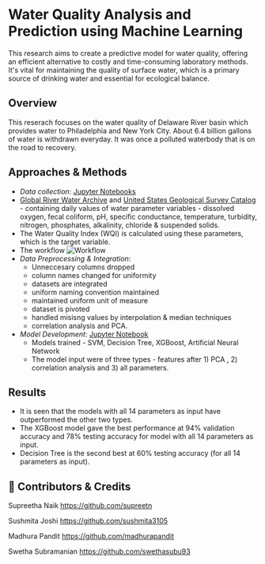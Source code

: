 # Water Quality Analysis and Prediction using Machine Learning

This research aims to create a predictive model for water quality, offering an efficient alternative to costly and time-consuming laboratory methods. It's vital for maintaining the quality of surface water, which is a primary source of drinking water and essential for ecological balance.


## Overview
This reserach focuses on the water quality of Delaware River basin which provides water to Philadelphia and New York City. About 6.4 billion gallons of water is withdrawn everyday. It was once a polluted waterbody that is on the road to recovery. 

  
## Approaches & Methods 

- *Data collection*: [Jupyter Notebooks](https://github.com/swethasubu93/Water-Quality-Analysis/blob/main/Code/Delaware.ipynb,https://github.com/swethasubu93/Water-Quality-Analysis/blob/main/Code/Zenodo.ipynb)
- [Global River Water Archive](https://zenodo.org/record/5097437#.YyuqunbMKUl) and [United States Geological Survey Catalog](https://www.sciencebase.gov/catalog/item/5e010424e4b0b207aa033d8c) - containing daily values of water parameter variables - dissolved oxygen, fecal coliform, pH, specific conductance, temperature, turbidity, nitrogen, phosphates, alkalinity, chloride & suspended solids.
- The Water Quality Index (WQI) is calculated using these parameters, which is the target variable.  
- The workflow 
![Workflow](https://github.com/swethasubu93/Analytical-Processing/assets/109064336/8259509f-e1b1-44a9-872d-20b29dd560aa)
- *Data Preprocessing & Integration*:
    - Unneccesary columns dropped
    - column names changed for uniformity
    - datasets are integrated
    - uniform naming convention maintained
    - maintained uniform unit of measure
    - dataset is pivoted
    - handled misisng values by interpolation & median techniques
    - correlation analysis and PCA.
- *Model Development*: [Jupyter Notebook](https://github.com/swethasubu93/Water-Quality-Analysis/blob/main/Code/Models.ipynb)
  - Models trained - SVM, Decision Tree, XGBoost, Artificial Neural Network
  - The model input were of three types - features after 1) PCA , 2) correlation analysis and 3) all parameters.


## Results 

- It is seen that the models with all 14 parameters as input have outperformed the other two types.  
- The XGBoost model gave the best performance at 94% validation accuracy and 78% testing accuracy for model with all 14 parameters as input.
- Decision Tree is the second best at 60% testing accuracy (for all 14 parameters as input).

## 🔗 Contributors & Credits
Supreetha Naik https://github.com/supreetn

Sushmita Joshi https://github.com/sushmita3105

Madhura Pandit https://github.com/madhurapandit

Swetha Subramanian https://github.com/swethasubu93
